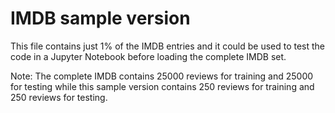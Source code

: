 # IMDB sample version

This file contains just 1% of the IMDB entries and it could be used to test the code in a Jupyter Notebook before loading the complete IMDB set.

Note: The complete IMDB contains 25000 reviews for training and 25000 for testing while this sample version contains 250 reviews for training and 250 reviews for testing.
